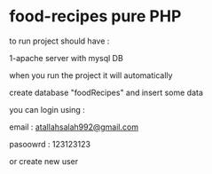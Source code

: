 # food-recipes pure PHP

to run project should have :

1-apache server with mysql DB 

when you run the project it will automatically

create database "foodRecipes" and insert some data

you can login using :

email : atallahsalah992@gmail.com

pasoowrd : 123123123

or create new user
